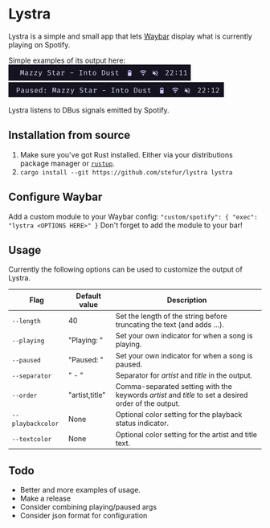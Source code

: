 # Lystra

Lystra is a simple and small app that lets [Waybar](https://github.com/Alexays/Waybar) display what is currently playing on Spotify. 

Simple examples of its output here:  
![](assets/preview1.png)  
![](assets/preview2.png)

Lystra listens to DBus signals emitted by Spotify.

## Installation from source
1. Make sure you've got Rust installed. Either via your distributions package manager or [`rustup`](https://rustup.rs/).
2. `cargo install --git https://github.com/stefur/lystra lystra`

## Configure Waybar
Add a custom module to your Waybar config:
    ```
    "custom/spotify": {
        "exec": "lystra <OPTIONS HERE>"
    }
    ``` 
    Don't forget to add the module to your bar!

## Usage
Currently the following options can be used to customize the output of Lystra.

| Flag | Default value | Description |
| --- | --- | --- |
| `--length` | 40 | Set the length of the string before truncating the text (and adds …). |
| `--playing` | "Playing: " | Set your own indicator for when a song is playing. |
| `--paused` | "Paused: " | Set your own indicator for when a song is paused. |
| `--separator` | " - " | Separator for *artist* and *title* in the output. |
| `--order` | "artist,title" | Comma-separated setting with the keywords *artist* and *title* to set a desired order of the output. |
| `--playbackcolor` | None | Optional color setting for the playback status indicator. |
| `--textcolor` | None | Optional color setting for the artist and title text. |

## Todo
- Better and more examples of usage.
- Make a release
- Consider combining playing/paused args
- Consider json format for configuration